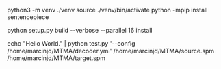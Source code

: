 python3 -m venv ./venv
source ./venv/bin/activate
python -mpip install sentencepiece

python setup.py build --verbose --parallel 16 install

echo "Hello World." | python test.py '--config /home/marcinjd/MTMA/decoder.yml' /home/marcinjd/MTMA/source.spm /home/marcinjd/MTMA/target.spm